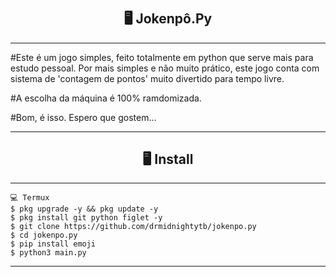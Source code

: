 # <h2 align="center">🖥 Jokenpô.Py</h2>
---------------------------------------------------------------------------

#Este é um jogo simples, feito totalmente em python que serve mais para estudo pessoal.
Por mais simples e não muito prático, este jogo conta com sistema de 'contagem de pontos' 
muito divertido para tempo livre.


#A escolha da máquina é 100% ramdomizada.


#Bom, é isso. Espero que gostem...

---------------------------------------------------------------------------

<h2 align="center">🖥 Install</h2>

---------------------------------------------------------------------------

```
💻 Termux
$ pkg upgrade -y && pkg update -y
$ pkg install git python figlet -y
$ git clone https://github.com/drmidnightytb/jokenpo.py
$ cd jokenpo.py
$ pip install emoji
$ python3 main.py
```

---------------------------------------------------------------------------

